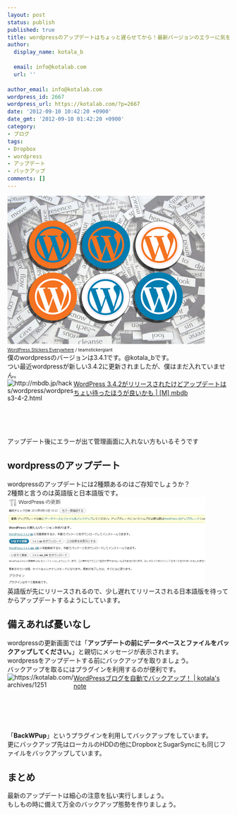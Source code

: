 ```yaml
---
layout: post
status: publish
published: true
title: wordpressのアップデートはちょっと遅らせてから！最新バージョンのエラーに気をつけよう！
author:
  display_name: kotala_b

  email: info@kotalab.com
  url: ''

author_email: info@kotalab.com
wordpress_id: 2667
wordpress_url: https://kotalab.com/?p=2667
date: '2012-09-10 10:42:20 +0900'
date_gmt: '2012-09-10 01:42:20 +0900'
category:
- ブログ
tags:
- Dropbox
- wordpress
- アップデート
- バックアップ
comments: []
---
```

<p><a href="/wp-content/uploads/link_120708.jpg" target="_blank"><img src="/wp-content/uploads/link_120708.jpg" alt="" title="link_120708" width="448" height="336" class="alignnone size-full wp-image-1330" /></a><br />
<span style="font-size:10px;"><a href="https://www.flickr.com/photos/stickergiant/3769771267/" target="_blank">WordPress Stickers Everywhere</a> / teamstickergiant</span><br />
僕のwordpressのバージョンは3.4.1です。@kotala_bです。<br />
つい最近wordpressが新しい3.4.2に更新されましたが、僕はまだ入れていません。<br />
<a href="http://mbdb.jp/hacks/wordpress/wordpress3-4-2.html" target="_blank"><img src="https://capture.heartrails.com/150x130?http://mbdb.jp/hacks/wordpress/wordpress3-4-2.html" alt="http://mbdb.jp/hacks/wordpress/wordpress3-4-2.html" width="150" height="130" align="left" /></a><a href="http://mbdb.jp/hacks/wordpress/wordpress3-4-2.html" target="_blank">WordPress 3.4.2がリリースされたけどアップデートはちょい待ったほうが良いかも | [M] mbdb</a><br style="clear:both;" />アップデート後にエラーが出て管理画面に入れない方もいるそうです<br />
</p>
<!--more-->
<h2>wordpressのアップデート</h2>
<p>wordpressのアップデートには2種類あるのはご存知でしょうか？<br />
2種類と言うのは英語版と日本語版です。<br />
<a href="/wp-content/uploads/wordpress_120910.jpg" target="_blank"><img src="/wp-content/uploads/wordpress_120910.jpg" alt="" title="wordpress_120910" width="448" height="200" class="alignnone size-full wp-image-2668" /></a><br />
英語版が先にリリースされるので、少し遅れてリリースされる日本語版を待ってからアップデートするようにしています。</p>
<h2>備えあれば憂いなし</h2>
<p>wordpressの更新画面では「<strong>アップデートの前にデータベースとファイルをバックアップしてください。</strong>」と親切にメッセージが表示されます。<br />
wordpressをアップデートする前にバックアップを取りましょう。<br />
バックアップを取るにはプラグインを利用するのが便利です。<br />
<a href="/wordpress-backwpup" target="_blank"><img src="https://capture.heartrails.com/150x130?https://kotalab.com/wordpress-backwpup" alt="https://kotalab.com/archives/1251" width="150" height="130" align="left" /></a><a href="/wordpress-backwpup" target="_blank">WordPressブログを自動でバックアップ！ | kotala's note</a><br style="clear:both;" />「<strong>BackWPup</strong>」というプラグインを利用してバックアップをしています。<br />
更にバックアップ先はローカルのHDDの他にDropboxとSugarSyncにも同じファイルをバックアップしています。</p>
<h2>まとめ</h2>
<p>最新のアップデートは細心の注意を払い実行しましょう。<br />
もしもの時に備えて万全のバックアップ態勢を作りましょう。</p>

